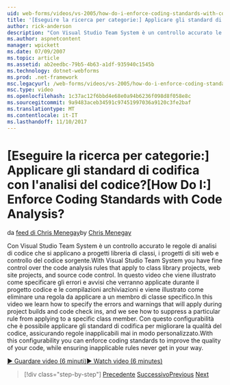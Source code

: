 ```yaml
---
uid: web-forms/videos/vs-2005/how-do-i-enforce-coding-standards-with-code-analysis
title: '[Eseguire la ricerca per categorie:] Applicare gli standard di codifica con l''analisi del codice? | Microsoft Docs'
author: rick-anderson
description: "Con Visual Studio Team System è un controllo accurato le regole di analisi di codice che si applicano a progetti libreria di classi, i progetti di siti web e co codice sorgente..."
ms.author: aspnetcontent
manager: wpickett
ms.date: 07/09/2007
ms.topic: article
ms.assetid: ab2eedbc-79b5-4b63-a1df-935940c1545b
ms.technology: dotnet-webforms
ms.prod: .net-framework
msc.legacyurl: /web-forms/videos/vs-2005/how-do-i-enforce-coding-standards-with-code-analysis
msc.type: video
ms.openlocfilehash: 1c37ac12f6bbd4e68e0a94b6236f098d8f058e8c
ms.sourcegitcommit: 9a9483aceb34591c97451997036a9120c3fe2baf
ms.translationtype: MT
ms.contentlocale: it-IT
ms.lasthandoff: 11/10/2017
---
```

<a name="how-do-i-enforce-coding-standards-with-code-analysis"></a><span data-ttu-id="5ba32-104">[Eseguire la ricerca per categorie:] Applicare gli standard di codifica con l'analisi del codice?</span><span class="sxs-lookup"><span data-stu-id="5ba32-104">[How Do I:] Enforce Coding Standards with Code Analysis?</span></span>
====================
<span data-ttu-id="5ba32-105">da [feed di Chris Menegay](https://twitter.com/CMenegay)</span><span class="sxs-lookup"><span data-stu-id="5ba32-105">by [Chris Menegay](https://twitter.com/CMenegay)</span></span>

<span data-ttu-id="5ba32-106">Con Visual Studio Team System è un controllo accurato le regole di analisi di codice che si applicano a progetti libreria di classi, i progetti di siti web e controllo del codice sorgente.</span><span class="sxs-lookup"><span data-stu-id="5ba32-106">With Visual Studio Team System you have fine control over the code analysis rules that apply to class library projects, web site projects, and source code control.</span></span> <span data-ttu-id="5ba32-107">In questo video che viene illustrato come specificare gli errori e avvisi che verranno applicate durante il progetto codice e le compilazioni archiviazioni e viene illustrato come eliminare una regola da applicare a un membro di classe specifico.</span><span class="sxs-lookup"><span data-stu-id="5ba32-107">In this video we learn how to specify the errors and warnings that will apply during project builds and code check ins, and we see how to suppress a particular rule from applying to a specific class member.</span></span> <span data-ttu-id="5ba32-108">Con questo configurabilità che è possibile applicare gli standard di codifica per migliorare la qualità del codice, assicurando regole inapplicabili mai in modo personalizzato.</span><span class="sxs-lookup"><span data-stu-id="5ba32-108">With this configurability you can enforce coding standards to improve the quality of your code, while ensuring inapplicable rules never get in your way.</span></span>

[<span data-ttu-id="5ba32-109">&#9654; Guardare video (6 minuti)</span><span class="sxs-lookup"><span data-stu-id="5ba32-109">&#9654; Watch video (6 minutes)</span></span>](https://channel9.msdn.com/Blogs/ASP-NET-Site-Videos/how-do-i-enforce-coding-standards-with-code-analysis)

>[!div class="step-by-step"]
<span data-ttu-id="5ba32-110">[Precedente](how-do-i-set-up-distributed-load-testing-for-high-volume-tests.md)
[Successivo](how-do-i-use-generic-tests.md)</span><span class="sxs-lookup"><span data-stu-id="5ba32-110">[Previous](how-do-i-set-up-distributed-load-testing-for-high-volume-tests.md)
[Next](how-do-i-use-generic-tests.md)</span></span>

